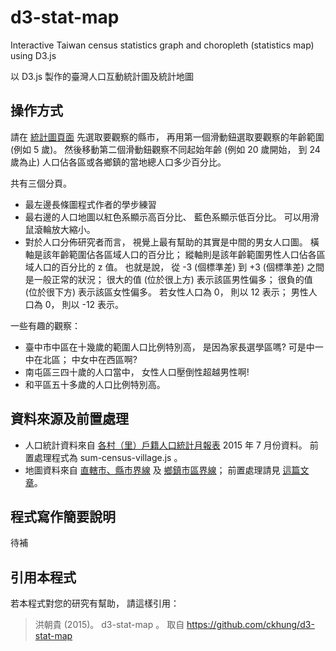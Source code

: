 # d3-stat-map
Interactive Taiwan census statistics graph and choropleth (statistics map) using D3.js

以 D3.js 製作的臺灣人口互動統計圖及統計地圖

## 操作方式

請在 [統計圖頁面](http://ckhung.github.com/d3-stat-map/main.html)
先選取要觀察的縣市， 再用第一個滑動鈕選取要觀察的年齡範圍
(例如 5 歲)。 然後移動第二個滑動鈕觀察不同起始年齡
(例如 20 歲開始， 到 24 歲為止)
人口佔各區或各鄉鎮的當地總人口多少百分比。

共有三個分頁。
- 最左邊長條圖程式作者的學步練習
- 最右邊的人口地圖以紅色系顯示高百分比、 藍色系顯示低百分比。
  可以用滑鼠滾輪放大縮小。
- 對於人口分佈研究者而言， 視覺上最有幫助的其實是中間的男女人口圖。
  橫軸是該年齡範圍佔各區域人口的百分比；
  縱軸則是該年齡範圍男性人口佔各區域人口的百分比的 z 值。
  也就是說， 從 -3 (個標準差) 到 +3 (個標準差) 之間是一般正常的狀況；
  很大的值 (位於很上方) 表示該區男性偏多；
  很負的值 (位於很下方) 表示該區女性偏多。
  若女性人口為 0， 則以 12 表示； 男性人口為 0， 則以 -12 表示。

一些有趣的觀察：
- 臺中市中區在十幾歲的範圍人口比例特別高， 是因為家長選學區嗎?
  可是中一中在北區； 中女中在西區啊?
- 南屯區三四十歲的人口當中， 女性人口壓倒性超越男性啊!
- 和平區五十多歲的人口比例特別高。

## 資料來源及前置處理

- 人口統計資料來自
   [各村（里）戶籍人口統計月報表](http://data.gov.tw/node/8411)
  2015 年 7 月份資料。 前置處理程式為 sum-census-village.js 。
- 地圖資料來自 [直轄市、縣市界線](http://data.gov.tw/node/7442)
  及 [鄉鎮市區界線](http://data.gov.tw/node/7441)； 前置處理請見
  [這篇文章](http://newtoypia.blogspot.tw/2015/08/admin-boundary.html)。

## 程式寫作簡要說明

待補

## 引用本程式

若本程式對您的研究有幫助， 請這樣引用：
> 洪朝貴 (2015)。 d3-stat-map 。 取自 https://github.com/ckhung/d3-stat-map 

